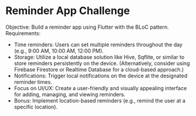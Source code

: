 # Reminder App Challenge

Objective: Build a reminder app using Flutter with the BLoC pattern.
Requirements:
- Time reminders: Users can set multiple reminders throughout the day (e.g., 9:00
AM, 10:00 AM, 12:00 PM).
- Storage: Utilize a local database solution like Hive, Sqflite, or similar to store
reminders persistently on the device. (Alternatively, consider using Firebase Firestore
or Realtime Database for a cloud-based approach.)
- Notifications: Trigger local notifications on the device at the designated reminder
times.
- Focus on UI/UX: Create a user-friendly and visually appealing interface for adding,
managing, and viewing reminders.
- Bonus: Implement location-based reminders (e.g., remind the user at a specific
location).